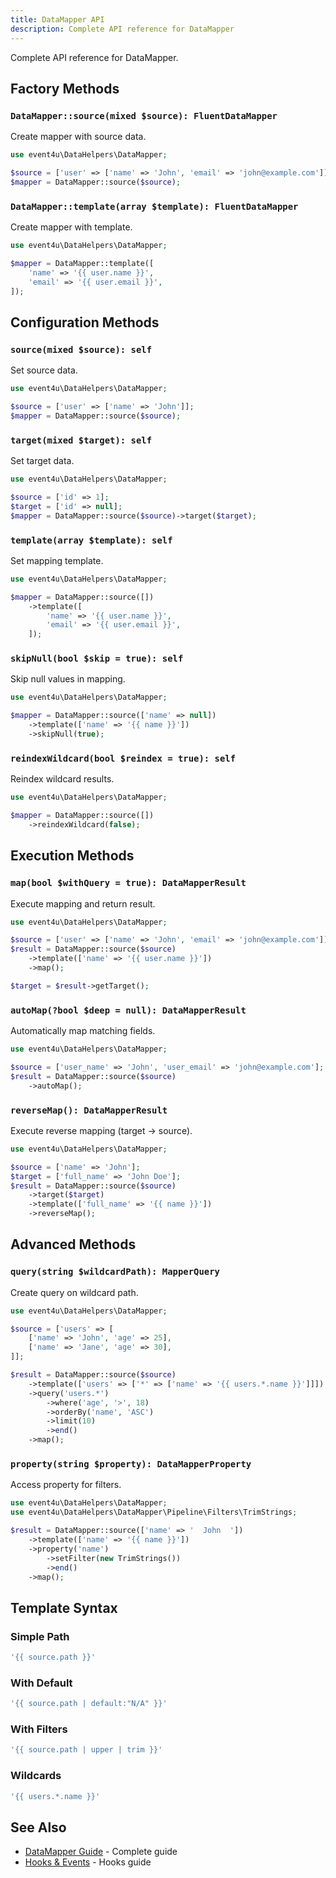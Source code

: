 ```yaml
---
title: DataMapper API
description: Complete API reference for DataMapper
---
```


Complete API reference for DataMapper.

## Factory Methods

### `DataMapper::source(mixed $source): FluentDataMapper`

Create mapper with source data.

```php
use event4u\DataHelpers\DataMapper;

$source = ['user' => ['name' => 'John', 'email' => 'john@example.com']];
$mapper = DataMapper::source($source);
```

### `DataMapper::template(array $template): FluentDataMapper`

Create mapper with template.

```php
use event4u\DataHelpers\DataMapper;

$mapper = DataMapper::template([
    'name' => '{{ user.name }}',
    'email' => '{{ user.email }}',
]);
```

## Configuration Methods

### `source(mixed $source): self`

Set source data.

```php
use event4u\DataHelpers\DataMapper;

$source = ['user' => ['name' => 'John']];
$mapper = DataMapper::source($source);
```

### `target(mixed $target): self`

Set target data.

```php
use event4u\DataHelpers\DataMapper;

$source = ['id' => 1];
$target = ['id' => null];
$mapper = DataMapper::source($source)->target($target);
```

### `template(array $template): self`

Set mapping template.

```php
use event4u\DataHelpers\DataMapper;

$mapper = DataMapper::source([])
    ->template([
        'name' => '{{ user.name }}',
        'email' => '{{ user.email }}',
    ]);
```

### `skipNull(bool $skip = true): self`

Skip null values in mapping.

```php
use event4u\DataHelpers\DataMapper;

$mapper = DataMapper::source(['name' => null])
    ->template(['name' => '{{ name }}'])
    ->skipNull(true);
```

### `reindexWildcard(bool $reindex = true): self`

Reindex wildcard results.

```php
use event4u\DataHelpers\DataMapper;

$mapper = DataMapper::source([])
    ->reindexWildcard(false);
```

## Execution Methods

### `map(bool $withQuery = true): DataMapperResult`

Execute mapping and return result.

```php
use event4u\DataHelpers\DataMapper;

$source = ['user' => ['name' => 'John', 'email' => 'john@example.com']];
$result = DataMapper::source($source)
    ->template(['name' => '{{ user.name }}'])
    ->map();

$target = $result->getTarget();
```

### `autoMap(?bool $deep = null): DataMapperResult`

Automatically map matching fields.

```php
use event4u\DataHelpers\DataMapper;

$source = ['user_name' => 'John', 'user_email' => 'john@example.com'];
$result = DataMapper::source($source)
    ->autoMap();
```

### `reverseMap(): DataMapperResult`

Execute reverse mapping (target → source).

```php
use event4u\DataHelpers\DataMapper;

$source = ['name' => 'John'];
$target = ['full_name' => 'John Doe'];
$result = DataMapper::source($source)
    ->target($target)
    ->template(['full_name' => '{{ name }}'])
    ->reverseMap();
```

## Advanced Methods

### `query(string $wildcardPath): MapperQuery`

Create query on wildcard path.

```php
use event4u\DataHelpers\DataMapper;

$source = ['users' => [
    ['name' => 'John', 'age' => 25],
    ['name' => 'Jane', 'age' => 30],
]];

$result = DataMapper::source($source)
    ->template(['users' => ['*' => ['name' => '{{ users.*.name }}']]])
    ->query('users.*')
        ->where('age', '>', 18)
        ->orderBy('name', 'ASC')
        ->limit(10)
        ->end()
    ->map();
```

### `property(string $property): DataMapperProperty`

Access property for filters.

<!-- skip-test: Requires filter classes -->
```php
use event4u\DataHelpers\DataMapper;
use event4u\DataHelpers\DataMapper\Pipeline\Filters\TrimStrings;

$result = DataMapper::source(['name' => '  John  '])
    ->template(['name' => '{{ name }}'])
    ->property('name')
        ->setFilter(new TrimStrings())
        ->end()
    ->map();
```

## Template Syntax

### Simple Path

<!-- skip-test: Template syntax example -->
```php
'{{ source.path }}'
```

### With Default

<!-- skip-test: Template syntax example -->
```php
'{{ source.path | default:"N/A" }}'
```

### With Filters

<!-- skip-test: Template syntax example -->
```php
'{{ source.path | upper | trim }}'
```

### Wildcards

<!-- skip-test: Template syntax example -->
```php
'{{ users.*.name }}'
```

## See Also

- [DataMapper Guide](/main-classes/data-mapper/) - Complete guide
- [Hooks & Events](/advanced/hooks-events/) - Hooks guide

